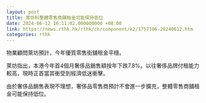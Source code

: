 ```yaml
---
layout: post
title: 萊坊料整體零售商舖租金可能保持低位
date: 2024-06-12 16:11:02.000000000 +08:00
link: https://news.rthk.hk/rthk/ch/component/k2/1757106-20240612.htm
categories: rthk
---
```


物業顧問萊坊預計，今年優質零售街舖租金平穩。

萊坊指出，本港今年首4個月奢侈品銷售額按年下跌7.8%。以往奢侈品牌付租能力較高，現時正首當其衝受到經濟低迷衝擊。

由於奢侈品銷售表現不理想，奢侈品零售商預計不會進一步擴充，整體零售商舖租金可能保持低位。
